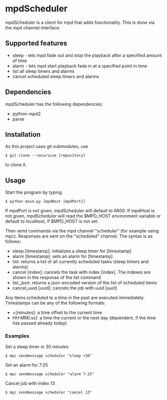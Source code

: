 # mpdScheduler

mpdScheduler is a client for mpd that adds functionality. This is done via the mpd channel interface.

## Supported features

* sleep - lets mpd fade out and stop the playback after a specified amount of time
* alarm - lets mpd start playback fade in at a specified point in time
* list all sleep timers and alarms
* cancel scheduled sleep timers and alarms

## Dependencies

mpdScheduler has the following dependencies:

* python-mpd2
* parse

## Installation

As this project uses git submodules, use

    $ git clone --recursive [repository]

to clone it.

## Usage

Start the program by typing

    $ python main.py [mpdHost [mpdPort]]

If mpdPort is not given, mpdScheduler will default to 6600. If mpdHost is not given, mpdScheduler will read the $MPD_HOST environment variable or default to localhost, if $MPD_HOST is not set.

Then send commands via the mpd channel "scheduler" (for example using mpc). Responses are sent on the "scheduled" channel.
The syntax is as follows:

* sleep [timestamp]: initializes a sleep timer for [timestamp]
* alarm [timestamp]: sets an alarm for [timestamp]
* list: returns a list of all currently scheduled tasks (sleep timers and alarms)
* cancel [index]: cancels the task with index [index]. The indexes are shown in the response of the list command
* list_json: returns a json-encoded version of the list of scheduled items
* cancel_uuid [uuid]: cancels the job with uuid [uuid]

Any items scheduled to a time in the past are executed immediately. Timestamps can be any of the following formats:

* +[minutes]: a time offset to the current time
* HH:MM[:ss]: a time the current or the next day (dependent, if the time has passed already today)

### Examples

Set a sleep timer in 30 minutes
    
    $ mpc sendmessage scheduler "sleep +30"
  
Set an alarm for 7:25

    $ mpc sendmessage scheduler "alarm 7:25"
    
Cancel job with index 13

    $ mpc sendmessage scheduler "cancel 13"
